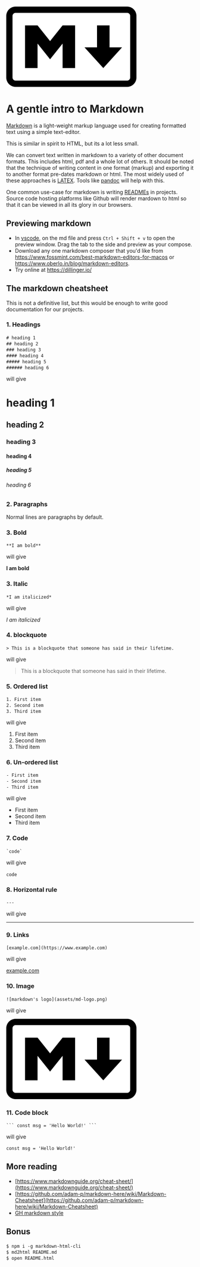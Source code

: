 ![markdown logo](assets/md-logo.png)

# A gentle intro to Markdown

[Markdown](https://daringfireball.net/projects/markdown/) is a light-weight
markup language used for creating formatted text using a simple text-editor.

This is similar in spirit to HTML, but its a lot less small.

We can convert text written in markdown to a variety of other document formats. This
includes html, pdf and a whole lot of others. It should be noted that the technique of
writing content in one format (markup) and exporting it to another format pre-dates
markdown or html. The most widely used of these approaches is
[LATEX](https://en.wikipedia.org/wiki/LaTeX). Tools like
[pandoc](https://pandoc.org/MANUAL.html) will help with this.

One common use-case for markdown is writing
[READMEs](https://en.wikipedia.org/wiki/README) in projects. Source code hosting
platforms like Github will render mardown to html so that it can be viewed in
all its glory in our browsers.

## Previewing markdown

- In [vscode](https://code.visualstudio.com/download), on the md file and press `Ctrl + Shift + v` to open the preview window.
Drag the tab to the side and preview as your compose.
- Download any one markdown composer that you'd like from <https://www.fossmint.com/best-markdown-editors-for-macos> or <https://www.oberlo.in/blog/markdown-editors>.
- Try online at <https://dillinger.io/>

## The markdown cheatsheet

This is not a definitive list, but this would be enough to write good documentation
for our projects.

### 1. Headings

```
# heading 1
## heading 2
### heading 3
#### heading 4
##### heading 5
###### heading 6
```

will give

# heading 1
## heading 2
### heading 3
#### heading 4
##### heading 5
###### heading 6

### 2. Paragraphs

Normal lines are paragraphs by default.

### 3. Bold

```
**I am bold**
```

will give

**I am bold**

### 3. Italic

```
*I am italicized*
```

will give

*I am italicized*

### 4. blockquote

```
> This is a blockquote that someone has said in their lifetime.
```

will give

> This is a blockquote that someone has said in their lifetime.

### 5. Ordered list

```
1. First item
2. Second item
3. Third item
```

will give

1. First item
2. Second item
3. Third item

### 6. Un-ordered list

```
- First item
- Second item
- Third item
```

will give

- First item
- Second item
- Third item

### 7. Code

```
`code`
```

will give

`code`

### 8. Horizontal rule

```
---
```

will give

---

### 9. Links

```
[example.com](https://www.example.com)
```

will give

[example.com](https://www.example.com)

### 10. Image

```
![markdown's logo](assets/md-logo.png)
```

will give

![markdown's logo](assets/md-logo.png)

### 11. Code block

```
``` const msg = 'Hello World!' ```
```

will give

```
const msg = 'Hello World!'
```

## More reading

- [https://www.markdownguide.org/cheat-sheet/](https://www.markdownguide.org/cheat-sheet/)
- [https://github.com/adam-p/markdown-here/wiki/Markdown-Cheatsheet](https://github.com/adam-p/markdown-here/wiki/Markdown-Cheatsheet)
- [GH markdown style](https://guides.github.com/pdfs/markdown-cheatsheet-online.pdf)

## Bonus

```
$ npm i -g markdown-html-cli
$ md2html README.md
$ open README.html
```